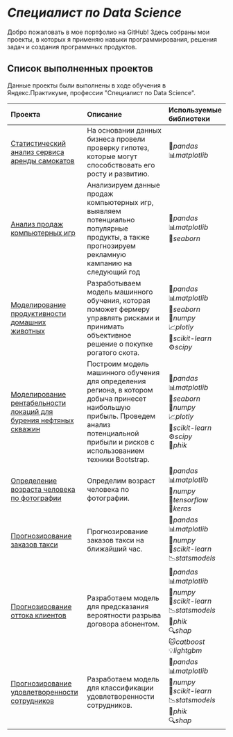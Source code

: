 # *Специалист по Data Science*

Добро пожаловать в мое портфолио на GitHub! Здесь собраны мои проекты, в которых я применяю навыки программирования, решения задач и создания программных продуктов.

## Список выполненных проектов

Данные проекты были выполнены в ходе обучения в Яндекс.Практикуме, профессии "Специалист по Data Science".

| Проекта | Описание | Используемые библиотеки | 
| :---------------------- | :---------------------- | :---------------------- |
| [Статистический анализ сервиса аренды самокатов](Анализ_пользовательской_активности_сервиса_электросамокатов/) | На основании данных бизнеса провели проверку гипотез, которые могут способствовать его росту и развитию. | :panda_face:*pandas*<br>:bar_chart:*matplotlib* |
| [Анализ продаж компьютерных игр](Анализ_продаж_компьютерных_игр/) | Анализируем данные продаж компьютерных игр, выявляем потенциально популярные продукты, а также прогнозируем рекламную кампанию на следующий год | :panda_face:*pandas*<br>:bar_chart:*matplotlib*<br>:ocean:*seaborn* |
| [Моделирование продуктивности домашних животных](Моделирование_продуктивности_домашних_животных/) | Разработываем модель машинного обучения, которая поможет фермеру управлять рисками и принимать объективное решение о покупке рогатого скота. | :panda_face:*pandas*<br>:bar_chart:*matplotlib*<br>:ocean:*seaborn*<br>:1234:*numpy*<br>:chart_with_upwards_trend:*plotly*<br>:microscope:*scikit-learn*<br>:gear:*scipy* |
| [Моделирование рентабельности локаций для бурения нефтяных скважин](Моделирование_рентабельности_локаций_для_бурения_нефтяных_скважин/) | Построим модель машинного обучения для определения региона, в котором добыча принесет наибольшую прибыль. Проведем анализ потенциальной прибыли и рисков с использованием техники Bootstrap. | :panda_face:*pandas*<br>:bar_chart:*matplotlib*<br>:ocean:*seaborn*<br>:1234:*numpy*<br>:chart_with_upwards_trend:*plotly*<br>:microscope:*scikit-learn*<br>:gear:*scipy*<br>:triangular_ruler:*phik*|
| [Определение возраста человека по фотографии](Определение_возраста_человека_по_фотографии/) | Определим возраст человека по фотографии. | :panda_face:*pandas*<br>:bar_chart:*matplotlib*<br>:1234:*numpy*<br>:robot:*tensorflow*<br>:brain:*keras*|
| [Прогнозирование заказов такси](Прогнозирование_заказов_такси/) | Прогнозирование заказов такси на ближайший час. | :panda_face:*pandas*<br>:bar_chart:*matplotlib*<br>:1234:*numpy*<br>:microscope:*scikit-learn*<br>:chart_with_downwards_trend:*statsmodels*|
| [Прогнозирование оттока клиентов](Прогнозирование_оттока_клиентов/) | Разработаем модель для предсказания вероятности разрыва договора абонентом. | :panda_face:*pandas*<br>:bar_chart:*matplotlib*<br>:1234:*numpy*<br>:microscope:*scikit-learn*<br>:chart_with_downwards_trend:*statsmodels*<br>:triangular_ruler:*phik*<br>:mag:*shap*<br>:cat:*catboost*<br>:bulb:*lightgbm*|
| [Прогнозирование удовлетворенности сотрудников](Прогнозирование_удовлетворенности_сотрудников/) | Разработаем модель для классификации удовлетворенности сотрудников. | :panda_face:*pandas*<br>:bar_chart:*matplotlib*<br>:1234:*numpy*<br>:microscope:*scikit-learn*<br>:chart_with_downwards_trend:*statsmodels*<br>:triangular_ruler:*phik*<br>:mag:*shap*|

